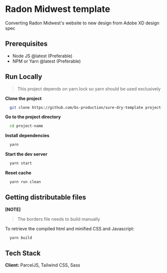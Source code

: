 # Radon Midwest template

Converting Radon Midwest's website to new design from Adobe XD design spec

## Prerequisites

- Node JS @latest (Preferable)
- NPM or Yarn @latest (Preferable)

## Run Locally

> This project depends on yarn.lock so yarn should be used exclusively

**Clone the project**

```bash
  git clone https://github.com/bs-production/sure-dry-template project-name
```

**Go to the project directory**

```bash
  cd project-name
```

**Install dependencies**

```bash
  yarn
```

**Start the dev server**

```bash
  yarn start
```

**Reset cache**

```bash
  yarn run clean
```

## Getting distributable files

**[NOTE]**

> The borders file needs to build manually

To retrieve the compiled html and minified CSS and Javascript:

```bash
  yarn build
```

## Tech Stack

**Client:** ParcelJS, Tailwind CSS, Sass
